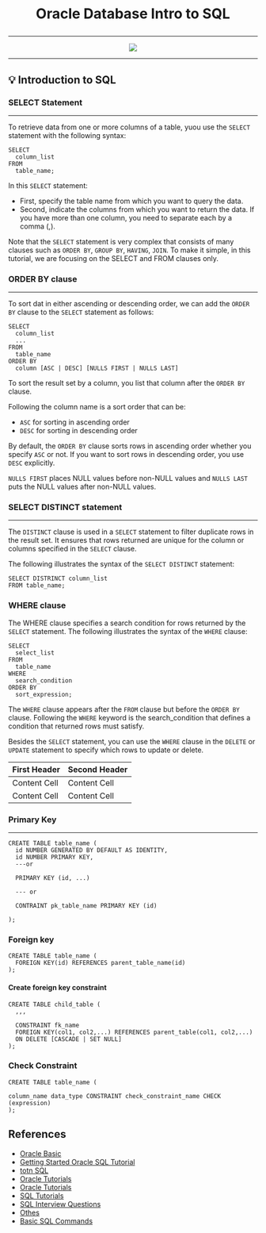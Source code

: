 # <p align="center">Oracle Database Intro to SQL</p>
---

<p align="center"><img src="https://flexagon.com/wp-content/uploads/2022/05/Oracle-APEX_illustration-01.svg"/></p>

---

<!--## <img src="https://pdjmaster.files.wordpress.com/2020/04/oracle-database.png" width="80" height="80"> Introduction to Oracle Database -->

## 💡 Introduction to SQL

### SELECT Statement
---
To retrieve data from one or more columns of a table, yuou use the `SELECT` statement with the following syntax:

```
SELECT
  column_list
FROM
  table_name;
```
In this `SELECT` statement:

- First, specify the table name from which you want to query the data.
- Second, indicate the columns from which you want to return the data. If you have more than one column, you need to separate each by a comma (,).

Note that the `SELECT` statement is very complex that consists of many clauses such as `ORDER BY`, `GROUP BY`, `HAVING`, `JOIN`. To make it simple, in this tutorial, we are focusing on the SELECT and FROM clauses only.

### ORDER BY clause
---

To sort dat in either ascending or descending order, we can add the `ORDER BY` clause to the `SELECT` statement as follows:

```
SELECT
  column_list
  ...
FROM
  table_name
ORDER BY
  column [ASC | DESC] [NULLS FIRST | NULLS LAST]
```
To sort the result set by a column, you list that column after the `ORDER BY` clause.

Following the column name is a sort order that can be:

- `ASC` for sorting in ascending order
- `DESC` for sorting in descending order

By default, the `ORDER BY` clause sorts rows in ascending order whether you specify `ASC` or not. If you want to sort rows in descending order, you use `DESC` explicitly.

`NULLS FIRST` places NULL values before non-NULL values and `NULLS LAST` puts the NULL values after non-NULL values.

### SELECT DISTINCT statement
---

The `DISTINCT` clause is used in a `SELECT` statement to filter duplicate rows in the result set. It ensures that rows returned are unique for the column or columns specified in the `SELECT` clause.

The following illustrates the syntax of the `SELECT DISTINCT` statement:

```
SELECT DISTRINCT column_list
FROM table_name;
```

### WHERE clause

The WHERE clause specifies a search condition for rows returned by the `SELECT` statement. The following illustrates the syntax of the `WHERE` clause:

```
SELECT 
  select_list
FROM
  table_name
WHERE
  search_condition
ORDER BY
  sort_expression;
```

The `WHERE` clause appears after the `FROM` clause but before the `ORDER BY` clause. Following the `WHERE` keyword is the search_condition that defines a condition that returned rows must satisfy.

Besides the `SELECT` statement, you can use the `WHERE` clause in the `DELETE` or `UPDATE` statement to specify which rows to update or delete.

First Header  | Second Header
------------- | -------------
Content Cell  | Content Cell
Content Cell  | Content Cell

### Primary Key
---

```
CREATE TABLE table_name (
  id NUMBER GENERATED BY DEFAULT AS IDENTITY,
  id NUMBER PRIMARY KEY,
  ---or
  
  PRIMARY KEY (id, ...)
  
  --- or 
  
  CONTRAINT pk_table_name PRIMARY KEY (id)
  
);

```


### Foreign key

```
CREATE TABLE table_name (
  FOREIGN KEY(id) REFERENCES parent_table_name(id)
);
```

#### __Create foreign key constraint__

```
CREATE TABLE child_table (
  ,,,
  
  CONSTRAINT fk_name
  FOREIGN KEY(col1, col2,...) REFERENCES parent_table(col1, col2,...)
  ON DELETE [CASCADE | SET NULL]
);
```

### Check Constraint

```
CREATE TABLE table_name (

column_name data_type CONSTRAINT check_constraint_name CHECK (expression)
);
```

## References

- [Oracle Basic](https://www.oracletutorial.com/oracle-basics/)
- [Getting Started Oracle SQL Tutorial](https://way2tutorial.com/sql/tutorial.php)
- [totn SQL](https://www.techonthenet.com/sql/index.php)
- [Oracle Tutorials ](https://www.w3schools.blog/oracle-tutorial)
- [Oracle Tutorials](https://www.wikitechy.com/tutorials/oracle/)
- [SQL Tutorials](https://www.zentut.com/sql-tutorial/)
- [SQL Interview Questions](https://www.interviewbit.com/sql-interview-questions/)
- [Othes](https://www.w3resource.com/sql/tutorials.php)
- [Basic SQL Commands](https://www.freecodecamp.org/news/basic-sql-commands/)

